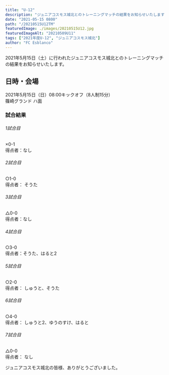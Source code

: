```yaml
---
title: "U-12"
description: "ジュニアコスモス城北とのトレーニングマッチの結果をお知らせいたします"
date: "2021-05-15 0800"
path: "/20210515U12TM"
featuredImage: ./images/20210515U12.jpg
featuredImageAlt: "20210509U11"
tags: ["2021年度U-12", "ジュニアコスモス城北"]
author: "FC Esblanco"
---
```


2021年5月15日（土）に行われたジュニアコスモス城北とのトレーニングマッチの結果をお知らせいたします。

## 日時・会場

2021年5月15日（日）08:00キックオフ（8人制15分）  
篠崎グランド ハ面  

### 試合結果

######  1試合目  
×0-1  
得点者：なし

###### 2試合目  
○1-0  
得点者： そうた

######  3試合目  
△0-0  
得点者：なし

######  4試合目  
○3-0    
得点者：そうた、はると2

###### 5試合目  
○2-0      
得点者： しゅうと、そうた

###### 6試合目  
○4-0    
得点者： しゅうと2、ゆうのすけ、はると

###### 7試合目  
△0-0    
得点者： なし


ジュニアコスモス城北の皆様、ありがとうございました。

